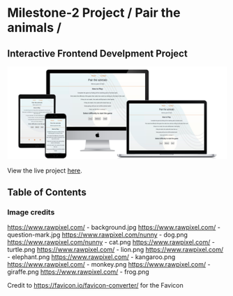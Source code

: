 # Milestone-2 Project / Pair the animals /
## Interactive Frontend Develpment Project

![page mockup](/docs/mockup.png)

View the live project [here](https://syler11.github.io/MS2-Matching-Game/).

## Table of Contents
### Image credits
https://www.rawpixel.com/ - background.jpg
https://www.rawpixel.com/ - question-mark.jpg
https://www.rawpixel.com/nunny - dog.png
https://www.rawpixel.com/nunny - cat.png
https://www.rawpixel.com/ - turtle.png
https://www.rawpixel.com/ - lion.png
https://www.rawpixel.com/ - elephant.png
https://www.rawpixel.com/ - kangaroo.png
https://www.rawpixel.com/ - monkey.png
https://www.rawpixel.com/ - giraffe.png
https://www.rawpixel.com/ - frog.png

Credit to https://favicon.io/favicon-converter/ for the Favicon